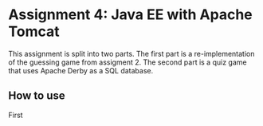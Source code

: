 # Assignment 4: Java EE with Apache Tomcat
This assignment is split into two parts. The first part is a re-implementation of the guessing game from assigment 2.
The second part is a quiz game that uses Apache Derby as a SQL database.

## How to use
First